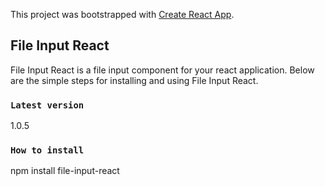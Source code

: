 This project was bootstrapped with [Create React App](https://github.com/facebook/create-react-app).

## File Input React

File Input React is a file input component for your react application.
Below are the simple steps for installing and using File Input React.

### `Latest version`

1.0.5

### `How to install`

npm install file-input-react
